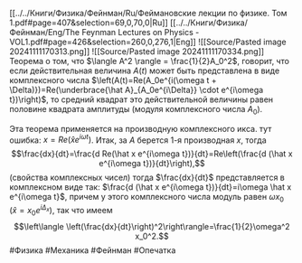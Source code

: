 [[../../Книги/Физика/Фейнман/Ru/Феймановские лекции по физике. Том 1.pdf#page=407&selection=69,0,70,0|Ru]]
[[../../Книги/Физика/Фейнман/Eng/The Feynman Lectures on Physics - VOL1.pdf#page=426&selection=260,0,276,1|Eng]]
![[Source/Pasted image 20241111170313.png]]
![[Source/Pasted image 20241111170334.png]]
Теорема о том, что $\langle A^2 \rangle = \frac{1}{2}A_0^2$, говорит, что если действительная величина $A(t)$ может быть представлена в виде комплексного числа $\left(A(t)=Re(A_0e^{i(\omega t + \Delta)})=Re(\underbrace{\hat A}_{A_0e^{i\Delta}} \cdot e^{i\omega t})\right)$, то средний квадрат это действительной величины равен половине квадрата амплитуды (модуля комплексного числа $A_0$).

Эта теорема применяется на производную комплексного икса. тут ошибка: $x = Re(\hat x e^{i\omega t})$.
Итак, за $A$ берется 1-я производная $x$, тогда $$\frac{dx}{dt}=\frac{d Re(\hat x e^{i\omega t})}{dt}=Re\left(\frac{d (\hat x e^{i\omega t})}{dt}\right),$$
(свойства комплексных чисел)
тогда $\frac{dx}{dt}$ представляется в комплексном виде так: $\frac{d (\hat x e^{i\omega t})}{dt}=i\omega \hat x e^{i\omega t}$, причем у этого комплексного числа модуль равен $\omega x_0$ ($\hat x = x_0 e^{i\Delta_x})$, так что имеем
$$\left\langle \left(\frac{dx}{dt}\right)^2\right\rangle=\frac{1}{2}\omega^2 x_0^2.$$
#Физика #Механика #Фейнман #Опечатка 
 
 